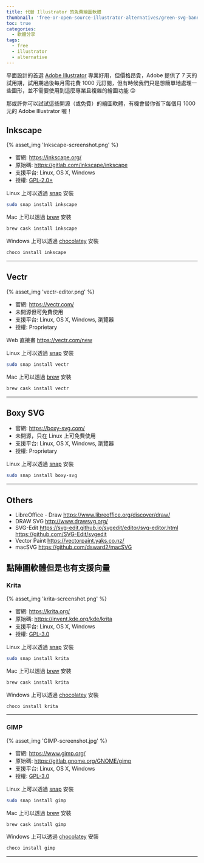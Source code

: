 ```yaml
---
title: 代替 Illustrator 的免費繪圖軟體
thumbnail: 'free-or-open-source-illustrator-alternatives/green-svg-banner.svg'
toc: true
categories:
  - 軟體分享
tags:
  - free
  - illustrator
  - alternative
---
```


平面設計的首選 [Adobe Illustrator](https://www.adobe.com/tw/products/illustrator/free-trial-download.html) 專業好用，但價格昂貴，Adobe 提供了 7 天的試用期，試用期過後每月需花費 1000 元訂閱，但有時候我們只是想簡單地處理一些圖形，並不需要使用到這麼專業且複雜的繪圖功能 😔

那或許你可以試試這些開源（或免費）的繪圖軟體，有機會替你省下每個月 1000 元的 Adobe Illustrator 喔！

<!-- more -->

## Inkscape

{% asset_img 'Inkscape-screenshot.png' %}

- 官網: <https://inkscape.org/>
- 原始碼: <https://gitlab.com/inkscape/inkscape>
- 支援平台: Linux, OS X, Windows
- 授權: [GPL-2.0+](https://inkscape.org/about/license/)

Linux 上可以透過 [snap](https://snapcraft.io/inkscape) 安裝

```sh
sudo snap install inkscape
```

Mac 上可以透過 [brew](https://formulae.brew.sh/cask/inkscape) 安裝

```sh
brew cask install inkscape
```

Windows 上可以透過 [chocolatey](https://chocolatey.org/packages/inkscape) 安裝

```sh
choco install inkscape
```

---

## Vectr

{% asset_img 'vectr-editor.png' %}

- 官網: <https://vectr.com/>
- 未開源但可免費使用
- 支援平台: Linux, OS X, Windows, 瀏覽器
- 授權: Proprietary

Ｗeb 直接畫 <https://vectr.com/new>

Linux 上可以透過 [snap](https://snapcraft.io/vectr) 安裝

```sh
sudo snap install vectr
```

Mac 上可以透過 [brew](https://formulae.brew.sh/cask/vectr) 安裝

```sh
brew cask install vectr
```

---

## Boxy SVG

- 官網: <https://boxy-svg.com/>
- 未開源，只在 Linux 上可免費使用
- 支援平台: Linux, OS X, Windows, 瀏覽器
- 授權: Proprietary

Linux 上可以透過 [snap](https://snapcraft.io/boxy-svg) 安裝

```sh
sudo snap install boxy-svg
```

---

## Others

- LibreOffice - Draw <https://www.libreoffice.org/discover/draw/>
- DRAW SVG <http://www.drawsvg.org/>
- SVG-Edit <https://svg-edit.github.io/svgedit/editor/svg-editor.html> <https://github.com/SVG-Edit/svgedit>
- Vector Paint <https://vectorpaint.yaks.co.nz/>
- macSVG <https://github.com/dsward2/macSVG>

## 點陣圖軟體但是也有支援向量

### Krita

{% asset_img 'krita-screenshot.png' %}

- 官網: <https://krita.org/>
- 原始碼: <https://invent.kde.org/kde/krita>
- 支援平台: Linux, OS X, Windows
- 授權: [GPL-3.0](https://invent.kde.org/kde/krita/-/blob/master/COPYING)

Linux 上可以透過 [snap](https://snapcraft.io/krita) 安裝

```sh
sudo snap install krita
```

Mac 上可以透過 [brew](https://formulae.brew.sh/cask/krita) 安裝

```sh
brew cask install krita
```

Windows 上可以透過 [chocolatey](https://chocolatey.org/packages/krita) 安裝

```sh
choco install krita
```

---

### GIMP

{% asset_img 'GIMP-screenshot.jpg' %}

- 官網: <https://www.gimp.org/>
- 原始碼: <https://gitlab.gnome.org/GNOME/gimp>
- 支援平台: Linux, OS X, Windows
- 授權: [GPL-3.0](https://www.gimp.org/about/COPYING)

Linux 上可以透過 [snap](https://snapcraft.io/gimp) 安裝

```sh
sudo snap install gimp
```

Mac 上可以透過 [brew](https://formulae.brew.sh/cask/gimp) 安裝

```sh
brew cask install gimp
```

Windows 上可以透過 [chocolatey](https://chocolatey.org/packages/gimp) 安裝

```sh
choco install gimp
```

---
